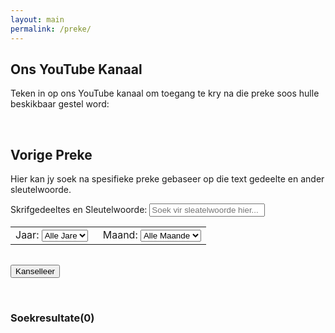 ```yaml
---
layout: main
permalink: /preke/
---
```

<script>  
    
    $(function(){
    
     document.getElementById("keywords").value = " "; 
     
     document.getElementById("clear").addEventListener("click", function(){
        document.getElementById('keywords').value = " ";
        document.getElementById('year').value = "all";
        document.getElementById('month').value = "month";
        document.getElementById('keywords').focus();
        onSearch();
     }); 
    
     var myElement = document.getElementById('results');
     if(window.addEventListener) {
        // Normal browsers
        myElement.addEventListener('DOMSubtreeModified', contentChanged, false);
     } else if(window.attachEvent) {
        // IE
        myElement.attachEvent('DOMSubtreeModified', contentChanged);
     }
     onSearch();
    
    }); 
    
    function contentChanged() { 
        totalResults = document.getElementById('results').children.length;
        header = document.getElementById('resultsHeader');
        if(header) header.innerHTML = "Soekresultate(" + totalResults + ")";
    } 
    
    function onSearch(sender){
      
      var selYear = document.getElementById("year");
      var selMonth = document.getElementById("month");
      var inpText = document.getElementById("keywords");
      var searchString = inpText.value; 
      
      if(selYear.value !== "all"){
        if(searchString === "" || searchString === " "){
            searchString = selYear.value
        }else{
            searchString += " " + selYear.value
        }
      }
    
      if(selMonth.value !== "all"){
        if(searchString === "" || searchString === " "){
            searchString = selMonth.value
        }else{
            searchString += " " + selMonth.value
        }
      }
    
      search.search(searchString);
      var inputField = document.getElementById('keywords');
      if(inputField.value === "") inputField.value = " ";
    };
    
</script>  

## Ons YouTube Kanaal
Teken in op ons YouTube kanaal om toegang te kry na die preke soos hulle beskikbaar gestel word: 
<div class="g-ytsubscribe" data-channelid="UC0ZP4XfiYIW-CgGgnnmV-2Q" data-layout="default" data-count="hidden"></div>
<br/>

## Vorige Preke
Hier kan jy soek na spesifieke preke gebaseer op die text gedeelte en ander sleutelwoorde.
<br/>

<div class="filterContainer">
  <form action="#">
    <div class="row">
      <div class="col">
        <label for="keywords" style="margin-bottom: 0px; padding-bottom: 6px;">Skrifgedeeltes en Sleutelwoorde:</label>
        <input type="text" id="keywords" name="keywords" placeholder="Soek vir sleatelwoorde hier..." oninput="onSearch()">
      </div> 
    </div>
    <div class="row">
      <div class="col">
        <table style="width:100%">
          <tbody>
              <tr>
                <td>
                    <label for="year" style="margin-bottom: 0px; padding-bottom: 6px;">Jaar:</label>
                    <select name="year" id="year" onchange="onSearch()">
                        <option value="all">Alle Jare</option>
                        <option value="23">2023</option>
                        <option value="22">2022</option>
                        <option value="21">2021</option>
                        <option value="20">2020</option>
                        <option value="19">2019</option>
                        <option value="18">2018</option>
                    </select></td>
                <td style="padding-left: 16px;">
                    <label for="month" style="margin-bottom: 0px; padding-bottom: 6px;">Maand:</label>
                    <select name="month" id="month" onchange="onSearch()">
                      <option value="all">Alle Maande</option>
                      <option value="Jan">Januarie</option>
                      <option value="Feb">Februarie</option>
                      <option value="Mar">Maart</option>
                      <option value="Apr">April</option>
                      <option value="May">Mei</option>
                      <option value="Jun">Junie</option>
                      <option value="Jul">Julie</option>
                      <option value="Aug">Augustus</option>
                      <option value="Sep">September</option>
                      <option value="Oct">Oktober</option>
                      <option value="Nov">November</option>
                      <option value="Dec">Desember</option>
                    </select>
                  </td>  
                </tr> 
            </tbody>
          </table> 
      </div>
    </div> 
    <div class="row"> 
      <div class="col"> 
          <button id="clear" type="button" class="btn btn-outline-danger" style="margin-top: 16px;">Kanselleer</button>
      </div>
    </div>
  </form>
</div>
<br/>
<h3 id="resultsHeader">Soekresultate(0)</h3>
<div id="results" class="grid-container"/>
